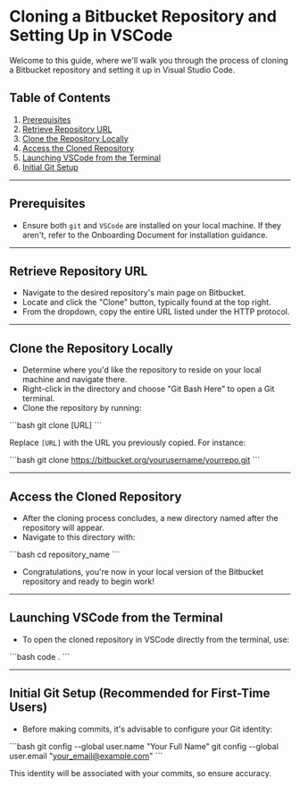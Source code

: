 # Cloning a Bitbucket Repository and Setting Up in VSCode

Welcome to this guide, where we'll walk you through the process of cloning a Bitbucket repository and setting it up in Visual Studio Code.

## Table of Contents

1. [Prerequisites](#prerequisites)
2. [Retrieve Repository URL](#retrieve-repository-url)
3. [Clone the Repository Locally](#clone-the-repository-locally)
4. [Access the Cloned Repository](#access-the-cloned-repository)
5. [Launching VSCode from the Terminal](#launching-vscode-from-the-terminal)
6. [Initial Git Setup](#initial-git-setup)

---

## Prerequisites

- Ensure both `git` and `VSCode` are installed on your local machine. If they aren't, refer to the Onboarding Document for installation guidance.

---

## Retrieve Repository URL

- Navigate to the desired repository's main page on Bitbucket.
- Locate and click the "Clone" button, typically found at the top right.
- From the dropdown, copy the entire URL listed under the HTTP protocol.

---

## Clone the Repository Locally

- Determine where you'd like the repository to reside on your local machine and navigate there.
- Right-click in the directory and choose "Git Bash Here" to open a Git terminal.
- Clone the repository by running:

\```bash
git clone [URL]
\```

Replace `[URL]` with the URL you previously copied. For instance:

\```bash
git clone https://bitbucket.org/yourusername/yourrepo.git
\```

---

## Access the Cloned Repository

- After the cloning process concludes, a new directory named after the repository will appear.
- Navigate to this directory with:

\```bash
cd repository_name
\```

- Congratulations, you're now in your local version of the Bitbucket repository and ready to begin work!

---

## Launching VSCode from the Terminal

- To open the cloned repository in VSCode directly from the terminal, use:

\```bash
code .
\```

---

## Initial Git Setup (Recommended for First-Time Users)

- Before making commits, it's advisable to configure your Git identity:

\```bash
git config --global user.name "Your Full Name"
git config --global user.email "your_email@example.com"
\```

This identity will be associated with your commits, so ensure accuracy.

